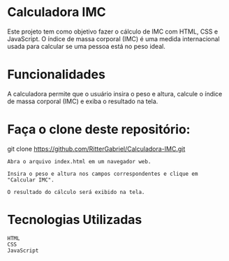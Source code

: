 <h1>Calculadora IMC</h1>



Este projeto tem como objetivo fazer o cálculo de IMC com HTML, CSS e JavaScript.
O índice de massa corporal (IMC) é uma medida internacional usada para calcular se uma pessoa está no peso ideal.
<h1>Funcionalidades</h1>

A calculadora permite que o usuário insira o peso e altura, calcule o índice de massa corporal (IMC) e exiba o resultado na tela.


<h1>Faça o clone deste repositório:</h1>


git clone https://github.com/RitterGabriel/Calculadora-IMC.git

    Abra o arquivo index.html em um navegador web.

    Insira o peso e altura nos campos correspondentes e clique em "Calcular IMC".

    O resultado do cálculo será exibido na tela.

<h1>Tecnologias Utilizadas</h1>

    HTML
    CSS
    JavaScript

